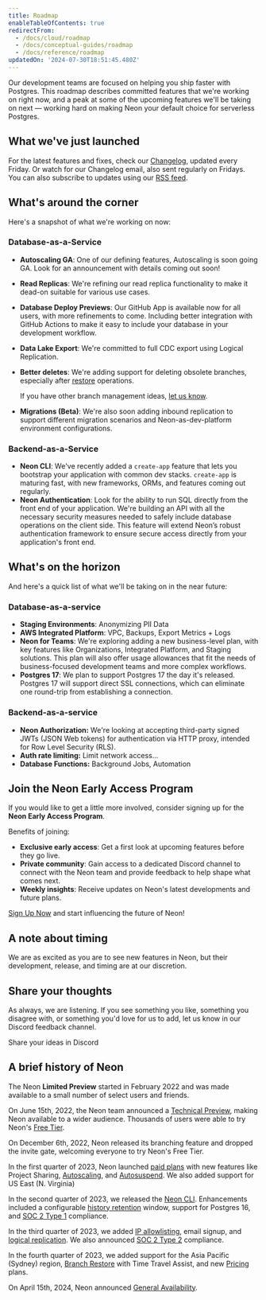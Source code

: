```yaml
---
title: Roadmap
enableTableOfContents: true
redirectFrom:
  - /docs/cloud/roadmap
  - /docs/conceptual-guides/roadmap
  - /docs/reference/roadmap
updatedOn: '2024-07-30T18:51:45.480Z'
---
```


Our development teams are focused on helping you ship faster with Postgres. This roadmap describes committed features that we're working on right now, and a peak at some of the upcoming features we'll be taking on next &#8212; working hard on making Neon your default choice for serverless Postgres.

## What we've just launched

For the latest features and fixes, check our [Changelog](/docs/changelog), updated every Friday. Or watch for our Changelog email, also sent regularly on Fridays. You can also subscribe to updates using our [RSS feed](https://neon.tech/docs/changelog/rss.xml).

## What's around the corner

Here's a snapshot of what we're working on now:

### Database-as-a-Service

- **Autoscaling GA**: One of our defining features, Autoscaling is soon going GA. Look for an announcement with details coming out soon!
- **Read Replicas**: We're refining our read replica functionality to make it dead-on suitable for various use cases.
- **Database Deploy Previews**: Our GitHub App is available now for all users, with more refinements to come. Including better integration with GitHub Actions to make it easy to include your database in your development workflow.
- **Data Lake Export**: We're committed to full CDC export using Logical Replication.
- **Better deletes**: We're adding support for deleting obsolete branches, especially after [restore]() operations.

  If you have other branch management ideas, [let us know](#share-your-thoughts).

- **Migrations (Beta)**: We're also soon adding inbound replication to support different migration scenarios and Neon-as-dev-platform environment configurations.

### Backend-as-a-Service

- **Neon CLI**: We've recently added a `create-app` feature that lets you bootstrap your application with common dev stacks. `create-app` is maturing fast, with new frameworks, ORMs, and features coming out regularly.
- **Neon Authentication**: Look for the ability to run SQL directly from the front end of your application. We're building an API with all the necessary security measures needed to safely include database operations on the client side. This feature will extend Neon’s robust authentication framework to ensure secure access directly from your application's front end.

## What's on the horizon

And here's a quick list of what we'll be taking on in the near future:

### Database-as-a-service

- **Staging Environments**: Anonymizing PII Data
- **AWS Integrated Platform**: VPC, Backups, Export Metrics + Logs
- **Neon for Teams**: We're exploring adding a new business-level plan, with key features like Organizations, Integrated Platform, and Staging solutions. This plan will also offer usage allowances that fit the needs of business-focused development teams and more complex workflows.
- **Postgres 17**: We plan to support Postgres 17 the day it's released. Postgres 17 will support direct SSL connections, which can eliminate one round-trip from establishing a connection.

### Backend-as-a-service

- **Neon Authorization:** We're looking at accepting third-party signed JWTs (JSON Web tokens) for authentication via HTTP proxy, intended for Row Level Security (RLS).
- **Auth rate limiting:** Limit network access...
- **Database Functions:** Background Jobs, Automation

## Join the Neon Early Access Program

If you would like to get a little more involved, consider signing up for the **Neon Early Access Program**.

Benefits of joining:

- **Exclusive early access**: Get a first look at upcoming features before they go live.
- **Private community**: Gain access to a dedicated Discord channel to connect with the Neon team and provide feedback to help shape what comes next.
- **Weekly insights**: Receive updates on Neon's latest developments and future plans.

[Sign Up Now](https://neon.tech/early-access-program) and start influencing the future of Neon!

## A note about timing

We are as excited as you are to see new features in Neon, but their development, release, and timing are at our discretion.

## Share your thoughts

As always, we are listening. If you see something you like, something you disagree with, or something you'd love for us to add, let us know in our Discord feedback channel.

<CommunityBanner buttonText="Leave feedback" buttonUrl="https://discord.com/channels/1176467419317940276/1176788564890112042" logo="discord">Share your ideas in&nbsp;Discord</CommunityBanner>

## A brief history of Neon

The Neon **Limited Preview** started in February 2022 and was made available to a small number of select users and friends.

On June 15th, 2022, the Neon team announced a [Technical Preview](#technical-preview), making Neon available to a wider audience. Thousands of users were able to try Neon's [Free Tier](/docs/introduction/free-tier).

On December 6th, 2022, Neon released its branching feature and dropped the invite gate, welcoming everyone to try Neon's Free Tier.

In the first quarter of 2023, Neon launched [paid plans](https://neon.tech/pricing) with new features like Project Sharing, [Autoscaling](/docs/introduction/autoscaling), and [Autosuspend](/docs/introduction/auto-suspend). We also added support for US East (N. Virginia)

In the second quarter of 2023, we released the [Neon CLI](/docs/reference/neon-cli). Enhancements included a configurable [history retention](/docs/introduction/point-in-time-restore) window, support for Postgres 16, and [SOC 2 Type 1](https://neon.tech/blog/soc2-type-1#our-journey-to-soc2) compliance.

In the third quarter of 2023, we added [IP allowlisting](/docs/introduction/ip-allow), email signup, and [logical replication](/docs/introduction/logical-replication). We also announced [SOC 2 Type 2](https://neon.tech/blog/soc2-type2) compliance.

In the fourth quarter of 2023, we added support for the Asia Pacific (Sydney) region, [Branch Restore](/docs/guides/branch-restore) with Time Travel Assist, and new [Pricing](https://neon.tech/pricing) plans.

On April 15th, 2024, Neon announced [General Availability](https://neon.tech/blog/neon-ga).
